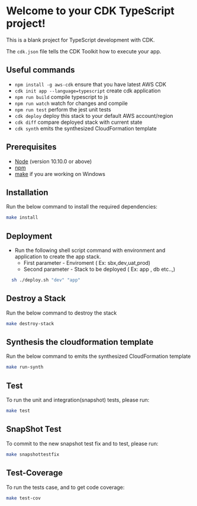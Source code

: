 # Welcome to your CDK TypeScript project!

This is a blank project for TypeScript development with CDK.

The `cdk.json` file tells the CDK Toolkit how to execute your app.

## Useful commands
* `npm install -g aws-cdk`              ensure that you have latest AWS CDK
 * `cdk init app --language=typescript`  create cdk application 
 * `npm run build`                       compile typescript to js
 * `npm run watch`                       watch for changes and compile
 * `npm run test`                        perform the jest unit tests
 * `cdk deploy`                          deploy this stack to your default AWS account/region
 * `cdk diff`                            compare deployed stack with current state
 * `cdk synth`                           emits the synthesized CloudFormation template


## Prerequisites

- [Node](https://nodejs.org/en/) (version 10.10.0 or above)
- [npm](https://www.npmjs.com)
- [make](http://gnuwin32.sourceforge.net/packages/make.htm) if you are working on Windows

## Installation

Run the below command to install the required dependencies:

```bash
make install
```

## Deployment

- Run the following shell script command with environment and application to create the app stack.
  - First parameter - Enviroment ( Ex: sbx,dev,uat,prod)
  - Second parameter - Stack to be deployed ( Ex: app , db etc..,)

```bash
  sh ./deploy.sh "dev" "app"
```

## Destroy a Stack

Run the below command to destroy the stack

```bash
make destroy-stack
```

## Synthesis the cloudformation template

Run the below command to emits the synthesized CloudFormation template

```bash
make run-synth
```

## Test

To run the unit and integration(snapshot) tests, please run:

```bash
make test
```

## SnapShot Test

To commit to the new snapshot test fix and to test, please run:

```bash
make snapshottestfix
```

## Test-Coverage

To run the tests case, and to get code coverage:

```bash
make test-cov
```